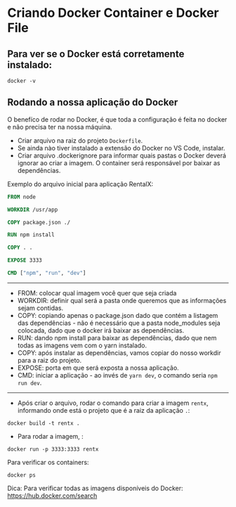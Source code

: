 # Criando Docker Container e Docker File

## Para ver se o Docker está corretamente instalado:
```shell
docker -v
```

## Rodando a nossa aplicação do Docker
O benefíco de rodar no Docker, é que toda a configuração é feita no docker e não precisa ter na nossa máquina.
- Criar arquivo na raiz do projeto `Dockerfile`.
- Se ainda nào tiver instalado a extensão do Docker no VS Code, instalar.
- Criar arquivo .dockerignore para informar quais pastas o Docker deverá ignorar ao criar a imagem. O container será responsável por baixar as dependências.

Exemplo do arquivo inicial para aplicação RentalX:

```dockerfile
FROM node

WORKDIR /usr/app

COPY package.json ./

RUN npm install

COPY . .

EXPOSE 3333

CMD ["npm", "run", "dev"]
```

---

- FROM: colocar qual imagem você quer que seja criada
- WORKDIR: definir qual será a pasta onde queremos que as informações sejam contidas.
- COPY: copiando apenas o package.json dado que contém a listagem das dependências - não é necessário que a pasta node_modules seja colocada, dado que o docker irá baixar as dependências.
- RUN: dando npm install para baixar as dependências, dado que nem todas as imagens vem com o yarn instalado.
- COPY: após instalar as dependências, vamos copiar do nosso workdir para a raiz do projeto.
- EXPOSE: porta em que será exposta a nossa aplicação.
- CMD: iniciar a aplicação - ao invés de `yarn dev`, o comando seria `npm run dev`.

---

- Após criar o arquivo, rodar o comando para criar a imagem `rentx`, informando onde está o projeto que é a raiz da aplicação `.`:
```shell
docker build -t rentx .
```

- Para rodar a imagem, :
```shell
docker run -p 3333:3333 rentx
```

Para verificar os containers:
```shell
docker ps
```


Dica:
Para verificar todas as imagens disponíveis do Docker: https://hub.docker.com/search